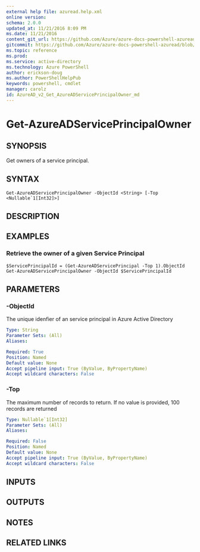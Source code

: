 ```yaml
---
external help file: azuread.help.xml
online version: 
schema: 2.0.0
updated_at: 11/21/2016 8:09 PM
ms.date: 11/21/2016
content_git_url: https://github.com/Azure/azure-docs-powershell-azuread/blob/master/Azure%20AD%20Cmdlets/AzureAD/v2/Get-AzureADServicePrincipalOwner.md
gitcommit: https://github.com/Azure/azure-docs-powershell-azuread/blob/e79870303c4a5b18f88c61a5fe206bd45af8c480/Azure%20AD%20Cmdlets/AzureAD/v2/Get-AzureADServicePrincipalOwner.md
ms.topic: reference
ms.prod: 
ms.service: active-directory
ms.technology: Azure PowerShell
author: erickson-doug
ms.author: PowerShellHelpPub
keywords: powershell, cmdlet
manager: carolz
id: AzureAD_v2_Get_AzureADServicePrincipalOwner_md
---
```


# Get-AzureADServicePrincipalOwner

## SYNOPSIS
Get owners of a service principal.

## SYNTAX

```
Get-AzureADServicePrincipalOwner -ObjectId <String> [-Top <Nullable`1[Int32]>]
```

## DESCRIPTION

## EXAMPLES

### Retrieve the owner of a given Service Principal
```
$ServicePrincipalId = (Get-AzureADServicePrincipal -Top 1).ObjectId
Get-AzureADServicePrincipalOwner -ObjectId $ServicePrincipalId
```

## PARAMETERS

### -ObjectId
The unique idenfier of an service principal in Azure Active Directory

```yaml
Type: String
Parameter Sets: (All)
Aliases: 

Required: True
Position: Named
Default value: None
Accept pipeline input: True (ByValue, ByPropertyName)
Accept wildcard characters: False
```

### -Top
The maximum number of records to return.
If no value is provided, 100 records are returned

```yaml
Type: Nullable`1[Int32]
Parameter Sets: (All)
Aliases: 

Required: False
Position: Named
Default value: None
Accept pipeline input: True (ByValue, ByPropertyName)
Accept wildcard characters: False
```

## INPUTS

## OUTPUTS

## NOTES

## RELATED LINKS

